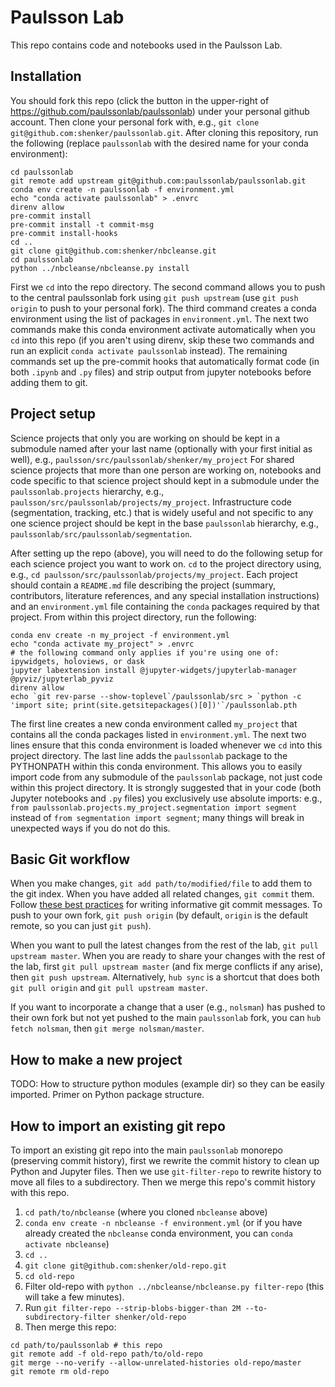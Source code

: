 # Paulsson Lab
This repo contains code and notebooks used in the Paulsson Lab.

## Installation
You should fork this repo (click the button in the upper-right of https://github.com/paulssonlab/paulssonlab) under your personal github account. Then clone your personal fork with, e.g., `git clone git@github.com:shenker/paulssonlab.git`. After cloning this repository, run the following (replace `paulssonlab` with the desired name for your conda environment):
```
cd paulssonlab
git remote add upstream git@github.com:paulssonlab/paulssonlab.git
conda env create -n paulssonlab -f environment.yml
echo "conda activate paulssonlab" > .envrc
direnv allow
pre-commit install
pre-commit install -t commit-msg
pre-commit install-hooks
cd ..
git clone git@github.com:shenker/nbcleanse.git
cd paulssonlab
python ../nbcleanse/nbcleanse.py install
```

First we `cd` into the repo directory. The second command allows you to push to the central paulssonlab fork using `git push upstream` (use `git push origin` to push to your personal fork). The third command creates a conda environment using the list of packages in `environment.yml`. The next two commands make this conda environment activate automatically when you `cd` into this repo (if you aren't using direnv, skip these two commands and run an explicit `conda activate paulssonlab` instead). The remaining commands set up the pre-commit hooks that automatically format code (in both `.ipynb` and `.py` files) and strip output from jupyter notebooks before adding them to git.

## Project setup
Science projects that only you are working on should be kept in a submodule named after your last name (optionally with your first initial as well), e.g., `paulsson/src/paulssonlab/shenker/my_project` For shared science projects that more than one person are working on, notebooks and code specific to that science project should kept in a submodule under the `paulssonlab.projects` hierarchy, e.g., `paulsson/src/paulssonlab/projects/my_project`. Infrastructure code (segmentation, tracking, etc.) that is widely useful and not specific to any one science project should be kept in the base `paulssonlab` hierarchy, e.g., `paulssonlab/src/paulssonlab/segmentation`.

After setting up the repo (above), you will need to do the following setup for each science project you want to work on. `cd` to the project directory using, e.g., `cd paulsson/src/paulssonlab/projects/my_project`. Each project should contain a `README.md` file describing the project (summary, contributors, literature references, and any special installation instructions) and an `environment.yml` file containing the `conda` packages required by that project. From within this project directory, run the following:
```
conda env create -n my_project -f environment.yml
echo "conda activate my_project" > .envrc
# the following command only applies if you're using one of: ipywidgets, holoviews, or dask
jupyter labextension install @jupyter-widgets/jupyterlab-manager @pyviz/jupyterlab_pyviz
direnv allow
echo `git rev-parse --show-toplevel`/paulssonlab/src > `python -c 'import site; print(site.getsitepackages()[0])'`/paulssonlab.pth
```

The first line creates a new conda environment called `my_project` that contains all the conda packages listed in `environment.yml`. The next two lines ensure that this conda environment is loaded whenever we `cd` into this project directory. The last line adds the `paulssonlab` package to the PYTHONPATH within this conda environment. This allows you to easily import code from any submodule of the `paulssonlab` package, not just code within this project directory. It is strongly suggested that in your code (both Jupyter notebooks and `.py` files) you exclusively use absolute imports: e.g., `from paulssonlab.projects.my_project.segmentation import segment` instead of `from segmentation import segment`; many things will break in unexpected ways if you do not do this.

## Basic Git workflow
When you make changes, `git add path/to/modified/file` to add them to the git index. When you have added all related changes, `git commit` them. Follow [these best practices](https://chris.beams.io/posts/git-commit/) for writing informative git commit messages. To push to your own fork, `git push origin` (by default, `origin` is the default remote, so you can just `git push`).

When you want to pull the latest changes from the rest of the lab, `git pull upstream master`. When you are ready to share your changes with the rest of the lab, first `git pull upstream master` (and fix merge conflicts if any arise), then `git push upstream`. Alternatively, `hub sync` is a shortcut that does both `git pull origin` and `git pull upstream master`.

If you want to incorporate a change that a user (e.g., `nolsman`) has pushed to their own fork but not yet pushed to the main `paulssonlab` fork, you can `hub fetch nolsman`, then `git merge nolsman/master`.

## How to make a new project
TODO: How to structure python modules (example dir) so they can be easily imported. Primer on Python package structure.

## How to import an existing git repo
To import an existing git repo into the main `paulssonlab` monorepo (preserving commit history), first we rewrite the commit history to clean up Python and Jupyter files. Then we use `git-filter-repo` to rewrite history to move all files to a subdirectory. Then we merge this repo's commit history with this repo.
1. `cd path/to/nbcleanse` (where you cloned `nbcleanse` above)
2. `conda env create -n nbcleanse -f environment.yml` (or if you have already created the `nbcleanse` conda environment, you can `conda activate nbcleanse`)
3. `cd ..`
4. `git clone git@github.com:shenker/old-repo.git`
5. `cd old-repo`
6. Filter old-repo with `python ../nbcleanse/nbcleanse.py filter-repo` (this will take a few minutes).
7. Run `git filter-repo --strip-blobs-bigger-than 2M --to-subdirectory-filter shenker/old-repo`
8. Then merge this repo:
```
cd path/to/paulssonlab # this repo
git remote add -f old-repo path/to/old-repo
git merge --no-verify --allow-unrelated-histories old-repo/master
git remote rm old-repo
```
